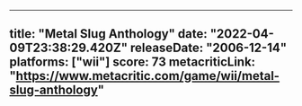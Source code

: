 
---
title: "Metal Slug Anthology"
date: "2022-04-09T23:38:29.420Z"
releaseDate: "2006-12-14"
platforms: ["wii"]
score: 73
metacriticLink: "https://www.metacritic.com/game/wii/metal-slug-anthology"
---
